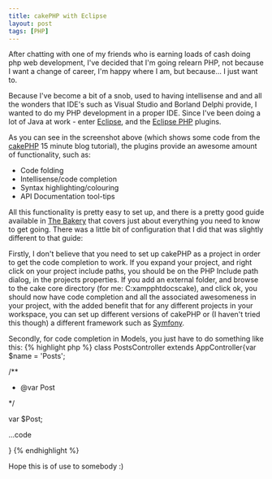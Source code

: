 ```yaml
---
title: cakePHP with Eclipse
layout: post
tags: [PHP]
---
```


After chatting with one of my friends who is earning loads of cash doing php web development, I've decided that I'm going  relearn PHP, not because I want a change of career, I'm happy where I am, but because... I just want to.

Because I've become a bit of a snob, used to having intellisense and and all the wonders that IDE's such as Visual Studio and Borland Delphi provide, I wanted to do my PHP development in a proper IDE. Since I've been doing a lot of Java at work - enter <a href="http://www.eclipse.org" title="The Eclipse IDE" target="_blank">Eclipse</a>, and the <a href="http://www.eclipse.org/pdt/" title="Eclipse PDT plugins" target="_blank">Eclipse PHP</a> plugins.

As you can see in the screenshot above (which shows some code from the <a href="http://www.cakephp.org" title="A Nice Piece of Cake!">cakePHP</a> 15 minute blog tutorial), the plugins provide an awesome amount of functionality, such as:
<ul>
	<li>Code folding</li>
	<li>Intellisense/code completion</li>
	<li>Syntax highlighting/colouring</li>
	<li>API Documentation tool-tips</li>
</ul>
All this functionality is pretty easy to set up, and there is a pretty good guide available in <a href="http://bakery.cakephp.org/articles/view/setting-up-eclipse-to-work-with-cake" target="_blank">The Bakery</a> that covers just about everything you need to know to get going. There was a little bit of configuration that I did that was slightly different to that guide:

Firstly, I don't believe that you need to set up cakePHP as a project in order to get the code completion to work. If you expand your project, and right click on your project include paths, you should be on the PHP Include path dialog, in the projects properties. If you add an external folder, and browse to the cake core directory (for me: C:xampphtdocscake), and click ok, you should now have code completion and all the associated awesomeness in your project, with the added benefit that for any different projects in your workspace, you can set up different versions of cakePHP or (I haven't tried this though) a different framework such as <a href="http://www.symfony-project.com">Symfony</a>.

Secondly, for code completion in Models, you just have to do something like this:
{% highlight php %}
class PostsController extends AppController{var $name = 'Posts';

/**

* @var Post

*/

var $Post;

...code

}
{% endhighlight %}

Hope this is of use to somebody :)
